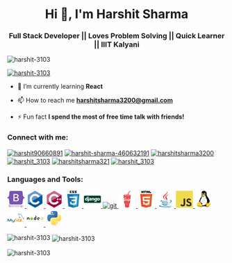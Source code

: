 <h1 align="center">Hi 👋, I'm Harshit Sharma</h1>
<h3 align="center">Full Stack Developer || Loves Problem Solving || Quick Learner || IIIT Kalyani</h3>

<p align="left"> <img src="https://komarev.com/ghpvc/?username=harshit-3103&label=Profile%20views&color=0e75b6&style=flat" alt="harshit-3103" /> </p>

<p align="left"> <a href="https://github.com/ryo-ma/github-profile-trophy"><img src="https://github-profile-trophy.vercel.app/?username=harshit-3103" alt="harshit-3103" /></a> </p>

- 🌱 I’m currently learning **React**

- 📫 How to reach me **harshitsharma3200@gmail.com**

- ⚡ Fun fact **I spend the most of free time talk with friends!**

<h3 align="left">Connect with me:</h3>
<p align="left">
<a href="https://twitter.com/harshit90660891" target="_blank"> <img align="center" src="https://raw.githubusercontent.com/rahuldkjain/github-profile-readme-generator/neutral-icons/src/images/icons/Social/twitter.svg" alt="harshit90660891" height="30" width="40" /></a>
<a href="https://linkedin.com/in/harshit-sharma-460632191" target="_blank"> <img align="center" src="https://raw.githubusercontent.com/rahuldkjain/github-profile-readme-generator/neutral-icons/src/images/icons/Social/linked-in-alt.svg" alt="harshit-sharma-460632191" height="30" width="40" /></a>
<a href="https://instagram.com/harshitsharma3200" target="_blank"> <img align="center" src="https://raw.githubusercontent.com/rahuldkjain/github-profile-readme-generator/neutral-icons/src/images/icons/Social/instagram.svg" alt="harshitsharma3200" height="30" width="40" /></a>
<a href="https://www.codechef.com/users/harshit_3103" target="_blank"> <img align="center" src="https://cdn.jsdelivr.net/npm/simple-icons@3.1.0/icons/codechef.svg" alt="harshit_3103" height="30" width="40" /></a>
<a href="https://www.hackerrank.com/harshitsharma321" target="_blank"> <img align="center" src="https://raw.githubusercontent.com/rahuldkjain/github-profile-readme-generator/neutral-icons/src/images/icons/Social/hackerrank.svg" alt="harshitsharma321" height="30" width="40" /></a>
<a href="https://codeforces.com/profile/harshitsharma321" target="_blank"> <img align="center" src="https://cdn.jsdelivr.net/npm/simple-icons@3.0.1/icons/codeforces.svg" alt="harshit_3103" height="30" width="40" /></a>
</p>

<h3 align="left">Languages and Tools:</h3>
<p align="left"> <a href="https://getbootstrap.com" target="_blank"> <img src="https://raw.githubusercontent.com/devicons/devicon/master/icons/bootstrap/bootstrap-plain-wordmark.svg" alt="bootstrap" width="40" height="40"/> </a> <a href="https://www.cprogramming.com/" target="_blank"> <img src="https://raw.githubusercontent.com/devicons/devicon/master/icons/c/c-original.svg" alt="c" width="40" height="40"/> </a> <a href="https://www.w3schools.com/cpp/" target="_blank"> <img src="https://raw.githubusercontent.com/devicons/devicon/master/icons/cplusplus/cplusplus-original.svg" alt="cplusplus" width="40" height="40"/> </a> <a href="https://www.w3schools.com/css/" target="_blank"> <img src="https://raw.githubusercontent.com/devicons/devicon/master/icons/css3/css3-original-wordmark.svg" alt="css3" width="40" height="40"/> </a> <a href="https://www.djangoproject.com/" target="_blank"> <img src="https://raw.githubusercontent.com/devicons/devicon/master/icons/django/django-original.svg" alt="django" width="40" height="40"/> </a> <a href="https://git-scm.com/" target="_blank"> <img src="https://www.vectorlogo.zone/logos/git-scm/git-scm-icon.svg" alt="git" width="40" height="40"/> </a> <a href="https://gulpjs.com" target="_blank"> <img src="https://raw.githubusercontent.com/devicons/devicon/master/icons/gulp/gulp-plain.svg" alt="gulp" width="40" height="40"/> </a> <a href="https://www.w3.org/html/" target="_blank"> <img src="https://raw.githubusercontent.com/devicons/devicon/master/icons/html5/html5-original-wordmark.svg" alt="html5" width="40" height="40"/> </a> <a href="https://www.java.com" target="_blank"> <img src="https://raw.githubusercontent.com/devicons/devicon/master/icons/java/java-original.svg" alt="java" width="40" height="40"/> </a> <a href="https://developer.mozilla.org/en-US/docs/Web/JavaScript" target="_blank"> <img src="https://raw.githubusercontent.com/devicons/devicon/master/icons/javascript/javascript-original.svg" alt="javascript" width="40" height="40"/> </a> <a href="https://www.linux.org/" target="_blank"> <img src="https://raw.githubusercontent.com/devicons/devicon/master/icons/linux/linux-original.svg" alt="linux" width="40" height="40"/> </a> <a href="https://www.mysql.com/" target="_blank"> <img src="https://raw.githubusercontent.com/devicons/devicon/master/icons/mysql/mysql-original-wordmark.svg" alt="mysql" width="40" height="40"/> </a> <a href="https://nodejs.org" target="_blank"> <img src="https://raw.githubusercontent.com/devicons/devicon/master/icons/nodejs/nodejs-original-wordmark.svg" alt="nodejs" width="40" height="40"/> </a> <a href="https://www.python.org" target="_blank"> <img src="https://raw.githubusercontent.com/devicons/devicon/master/icons/python/python-original.svg" alt="python" width="40" height="40"/> </a> </p>

<p><img align="left" src="https://github-readme-stats.vercel.app/api/top-langs?username=harshit-3103&show_icons=true&locale=en&layout=compact" alt="harshit-3103" /></p>

<p>&nbsp;<img align="center" src="https://github-readme-stats.vercel.app/api?username=harshit-3103&show_icons=true&locale=en" alt="harshit-3103" /></p>

<p><img align="center" src="https://github-readme-streak-stats.herokuapp.com/?user=harshit-3103&" alt="harshit-3103" /></p>
